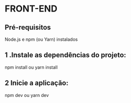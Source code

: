 

# FRONT-END

## Pré-requisitos
Node.js e npm (ou Yarn) instalados

## 1 .Instale as dependências do projeto:
npm install
   ou
yarn install

## 2 Inicie a aplicação:
npm dev
 ou
yarn dev


